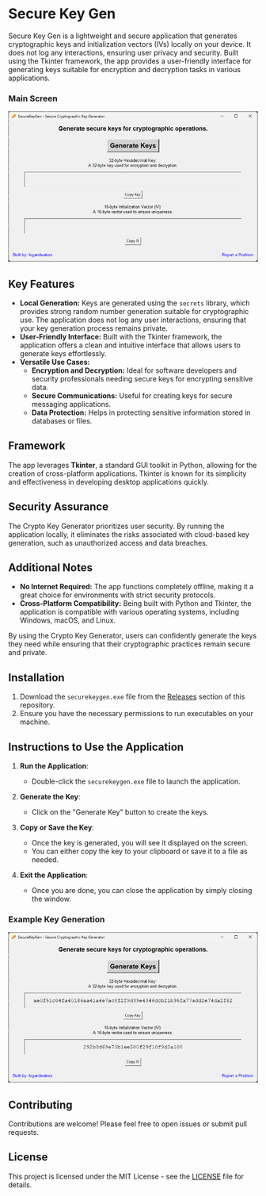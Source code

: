 # Secure Key Gen

Secure Key Gen is a lightweight and secure application that generates cryptographic keys and initialization vectors (IVs) locally on your device. It does not log any interactions, ensuring user privacy and security. Built using the Tkinter framework, the app provides a user-friendly interface for generating keys suitable for encryption and decryption tasks in various applications.

### Main Screen
![Main Screen](screenshots/main_screen.png)

## Key Features
- **Local Generation:** Keys are generated using the `secrets` library, which provides strong random number generation suitable for cryptographic use. The application does not log any user interactions, ensuring that your key generation process remains private.
- **User-Friendly Interface:** Built with the Tkinter framework, the application offers a clean and intuitive interface that allows users to generate keys effortlessly.
- **Versatile Use Cases:**
  - **Encryption and Decryption:** Ideal for software developers and security professionals needing secure keys for encrypting sensitive data.
  - **Secure Communications:** Useful for creating keys for secure messaging applications.
  - **Data Protection:** Helps in protecting sensitive information stored in databases or files.

## Framework
The app leverages **Tkinter**, a standard GUI toolkit in Python, allowing for the creation of cross-platform applications. Tkinter is known for its simplicity and effectiveness in developing desktop applications quickly.

## Security Assurance
The Crypto Key Generator prioritizes user security. By running the application locally, it eliminates the risks associated with cloud-based key generation, such as unauthorized access and data breaches.

## Additional Notes
- **No Internet Required:** The app functions completely offline, making it a great choice for environments with strict security protocols.
- **Cross-Platform Compatibility:** Being built with Python and Tkinter, the application is compatible with various operating systems, including Windows, macOS, and Linux.

By using the Crypto Key Generator, users can confidently generate the keys they need while ensuring that their cryptographic practices remain secure and private.

## Installation

1. Download the `securekeygen.exe` file from the [Releases](https://github.com/logandwaters/securekeygen/releases) section of this repository.
2. Ensure you have the necessary permissions to run executables on your machine.

## Instructions to Use the Application

1. **Run the Application**:
   - Double-click the `securekeygen.exe` file to launch the application. 

2. **Generate the Key**:
   - Click on the "Generate Key" button to create the keys.

3. **Copy or Save the Key**:
   - Once the key is generated, you will see it displayed on the screen.
   - You can either copy the key to your clipboard or save it to a file as needed.

4. **Exit the Application**:
   - Once you are done, you can close the application by simply closing the window.

### Example Key Generation
![Key Generation Example](screenshots/key_generation_example.png)

## Contributing

Contributions are welcome! Please feel free to open issues or submit pull requests.

## License

This project is licensed under the MIT License - see the [LICENSE](LICENSE) file for details.
